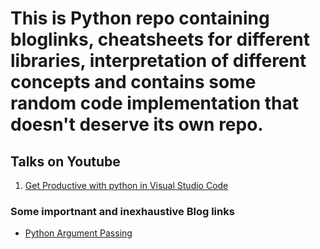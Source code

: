 # This is Python repo containing bloglinks, cheatsheets for different libraries, interpretation of different concepts and contains some random code implementation that doesn't deserve its own repo.

## Talks on Youtube
1. [Get Productive with python in Visual Studio Code](https://www.youtube.com/watch?v=6YLMWU-5H9o)


### Some importnant and inexhaustive  Blog links


* [Python Argument Passing](http://kbyanc.blogspot.com/2007/07/python-aggregating-function-arguments.html)
